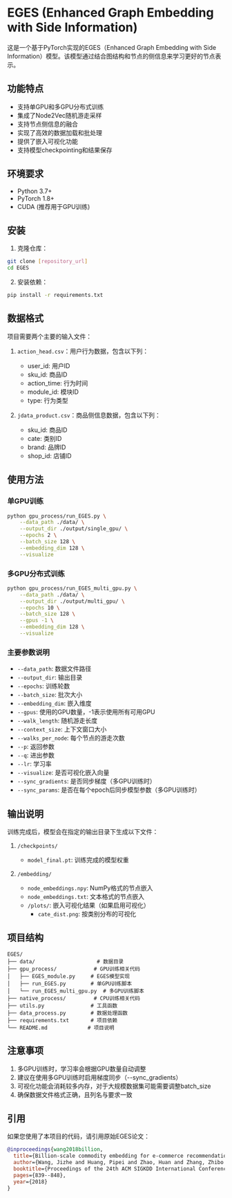 # EGES (Enhanced Graph Embedding with Side Information)

这是一个基于PyTorch实现的EGES（Enhanced Graph Embedding with Side Information）模型。该模型通过结合图结构和节点的侧信息来学习更好的节点表示。

## 功能特点

- 支持单GPU和多GPU分布式训练
- 集成了Node2Vec随机游走采样
- 支持节点侧信息的融合
- 实现了高效的数据加载和批处理
- 提供了嵌入可视化功能
- 支持模型checkpointing和结果保存

## 环境要求

- Python 3.7+
- PyTorch 1.8+
- CUDA (推荐用于GPU训练)

## 安装

1. 克隆仓库：
```bash
git clone [repository_url]
cd EGES
```

2. 安装依赖：
```bash
pip install -r requirements.txt
```

## 数据格式

项目需要两个主要的输入文件：

1. `action_head.csv`：用户行为数据，包含以下列：
   - user_id: 用户ID
   - sku_id: 商品ID
   - action_time: 行为时间
   - module_id: 模块ID
   - type: 行为类型

2. `jdata_product.csv`：商品侧信息数据，包含以下列：
   - sku_id: 商品ID
   - cate: 类别ID
   - brand: 品牌ID
   - shop_id: 店铺ID

## 使用方法

### 单GPU训练

```bash
python gpu_process/run_EGES.py \
    --data_path ./data/ \
    --output_dir ./output/single_gpu/ \
    --epochs 2 \
    --batch_size 128 \
    --embedding_dim 128 \
    --visualize
```

### 多GPU分布式训练

```bash
python gpu_process/run_EGES_multi_gpu.py \
    --data_path ./data/ \
    --output_dir ./output/multi_gpu/ \
    --epochs 10 \
    --batch_size 128 \
    --gpus -1 \
    --embedding_dim 128 \
    --visualize
```

### 主要参数说明

- `--data_path`: 数据文件路径
- `--output_dir`: 输出目录
- `--epochs`: 训练轮数
- `--batch_size`: 批次大小
- `--embedding_dim`: 嵌入维度
- `--gpus`: 使用的GPU数量，-1表示使用所有可用GPU
- `--walk_length`: 随机游走长度
- `--context_size`: 上下文窗口大小
- `--walks_per_node`: 每个节点的游走次数
- `--p`: 返回参数
- `--q`: 进出参数
- `--lr`: 学习率
- `--visualize`: 是否可视化嵌入向量
- `--sync_gradients`: 是否同步梯度（多GPU训练时）
- `--sync_params`: 是否在每个epoch后同步模型参数（多GPU训练时）

## 输出说明

训练完成后，模型会在指定的输出目录下生成以下文件：

1. `/checkpoints/`
   - `model_final.pt`: 训练完成的模型权重

2. `/embedding/`
   - `node_embeddings.npy`: NumPy格式的节点嵌入
   - `node_embeddings.txt`: 文本格式的节点嵌入
   - `/plots/`: 嵌入可视化结果（如果启用可视化）
     - `cate_dist.png`: 按类别分布的可视化

## 项目结构

```
EGES/
├── data/                    # 数据目录
├── gpu_process/            # GPU训练相关代码
│   ├── EGES_module.py     # EGES模型实现
│   ├── run_EGES.py        # 单GPU训练脚本
│   └── run_EGES_multi_gpu.py  # 多GPU训练脚本
├── native_process/         # CPU训练相关代码
├── utils.py               # 工具函数
├── data_process.py        # 数据处理函数
├── requirements.txt       # 项目依赖
└── README.md             # 项目说明
```

## 注意事项

1. 多GPU训练时，学习率会根据GPU数量自动调整
2. 建议在使用多GPU训练时启用梯度同步（--sync_gradients）
3. 可视化功能会消耗较多内存，对于大规模数据集可能需要调整batch_size
4. 确保数据文件格式正确，且列名与要求一致

## 引用

如果您使用了本项目的代码，请引用原始EGES论文：

```bibtex
@inproceedings{wang2018billion,
  title={Billion-scale commodity embedding for e-commerce recommendation in alibaba},
  author={Wang, Jizhe and Huang, Pipei and Zhao, Huan and Zhang, Zhibo and Zhao, Binqiang and Lee, Dik Lun},
  booktitle={Proceedings of the 24th ACM SIGKDD International Conference on Knowledge Discovery \& Data Mining},
  pages={839--848},
  year={2018}
}
```